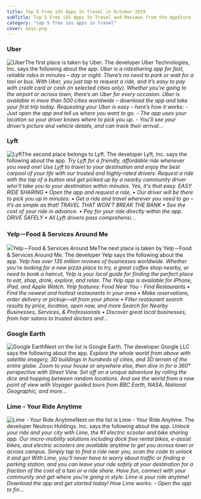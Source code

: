 ```yaml
---
title: Top 5 Free iOS Apps In Travel in October 2019
subTitle: Top 5 Free iOS Apps In Travel and Reviews from the AppStore in October 2019.
category: "top 5 free ios apps in travel"
cover: main.png
---
```


### Uber

![Uber](https://is1-ssl.mzstatic.com/image/thumb/Purple123/v4/ae/24/51/ae245121-7541-0947-66d6-1a938cf5546e/AppIcon-0-1x_U007emarketing-0-0-GLES2_U002c0-512MB-sRGB-0-0-0-85-220-0-0-0-7.png/100x100bb.png)The first place is taken by Uber. The developer Uber Technologies, Inc. says the following about the app. _Uber is a ridesharing app for fast, reliable rides in minutes – day or night. There’s no need to park or wait for a taxi or bus. With Uber, you just tap to request a ride, and it’s easy to pay with credit card or cash (in selected cities only).   Whether you’re going to the airport or across town, there’s an Uber for every occasion. Uber is available in more than 500 cities worldwide – download the app and take your first trip today.  Requesting your Uber is easy – here’s how it works: - Just open the app and tell us where you want to go. - The app uses your location so your driver knows where to pick you up. - You’ll see your driver’s picture and vehicle details, and can track their arrival_...

### Lyft

![Lyft](https://is4-ssl.mzstatic.com/image/thumb/Purple123/v4/7a/81/8c/7a818cb4-d42f-453c-f2c6-161274e209a0/PassengerAppIcon-0-0-1x_U007emarketing-0-0-0-7-0-0-sRGB-0-0-0-GLES2_U002c0-512MB-85-220-0-0.png/100x100bb.png)The second place belongs to Lyft. The developer Lyft, Inc. says the following about the app. _Try Lyft for a friendly, affordable ride whenever you need one!  Use Lyft to travel to your destination and enjoy the best carpool of your life with our trusted and highly-rated drivers.   Request a ride with the tap of a button and get picked up by a nearby community driver who’ll take you to your destination within minutes. Yes, it's that easy.  EASY RIDE SHARING • Open the app and request a ride, • Our driver will be there to pick you up in minutes.  • Get a ride and travel wherever you need to go – it’s as simple as that!  TRAVEL THAT WON’T BREAK THE BANK • See the cost of your ride in advance. • Pay for your ride directly within the app.  DRIVE SAFELY • All Lyft drivers pass comprehensi_...

### Yelp－Food & Services Around Me

![Yelp－Food & Services Around Me](https://is1-ssl.mzstatic.com/image/thumb/Purple123/v4/1b/a2/96/1ba29687-d2fc-2c2f-dffc-8cda35c8abed/AppIcon-0-0-1x_U007emarketing-0-0-0-7-0-0-sRGB-0-0-0-GLES2_U002c0-512MB-85-220-0-0.png/100x100bb.png)The next place is taken by Yelp－Food & Services Around Me. The developer Yelp says the following about the app. _Yelp has over 135 million reviews of businesses worldwide. Whether you’re looking for a new pizza place to try, a great coffee shop nearby, or need to book a haircut, Yelp is your local guide for finding the perfect place to eat, shop, drink, explore, and relax. The Yelp app is available for iPhone, iPad, and Apple Watch.  Yelp features:  Food Near You - Find Restaurants • Find the newest and hottest restaurants in your area • Make reservations, order delivery or pickup—all from your phone • Filter restaurant search results by price, location, open now, and more  Search for Nearby Businesses, Services, & Professionals • Discover great local businesses, from hair salons to trusted doctors and_...

### Google Earth

![Google Earth](https://is4-ssl.mzstatic.com/image/thumb/Purple123/v4/02/04/1d/02041d66-065e-2535-b75d-3cc5ea6e8b19/logo_earth_color-0-1x_U007emarketing-0-0-GLES2_U002c0-512MB-sRGB-0-0-0-85-220-0-0-0-6.png/100x100bb.png)Next on the list is Google Earth. The developer Google LLC says the following about the app. _Explore the whole world from above with satellite imagery, 3D buildings in hundreds of cities, and 3D terrain of the entire globe.  Zoom to your house or anywhere else, then dive in for a 360° perspective with Street View. Set off on a unique adventure by rolling the dice and hopping between random locations. And see the world from a new point of view with Voyager guided tours from BBC Earth, NASA, National Geographic, and more_...

### Lime - Your Ride Anytime

![Lime - Your Ride Anytime](https://is1-ssl.mzstatic.com/image/thumb/Purple113/v4/79/c3/b2/79c3b2ca-bd2c-c0fa-8eb0-3ce135d86974/AppIcon-0-1x_U007emarketing-0-0-GLES2_U002c0-512MB-sRGB-0-0-0-85-220-0-0-0-5.png/100x100bb.png)Next on the list is Lime - Your Ride Anytime. The developer Neutron Holdings. Inc. says the following about the app. _Unlock your ride and your city with Lime, the #1 electric scooter and bike sharing app. Our micro-mobility solutions including dock free rental bikes, e-assist bikes, and electric scooters are available anytime to get you across town or across campus. Simply tap to find a ride near you, scan the code to unlock it and go!    With Lime, you’ll never have to worry about traffic or finding a parking station, and you can leave your ride safely at your destination for a fraction of the cost of a taxi or a ride share. Have fun, connect with your community and get where you’re going in style. Lime is your ride anytime!  Download the app and get started today!   How Lime works:  - Open the app to fin_...

